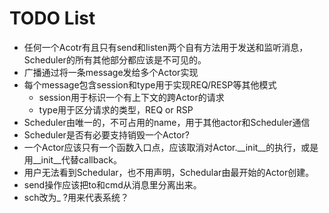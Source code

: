 TODO List
=========

- 任何一个Acotr有且只有send和listen两个自有方法用于发送和监听消息，Scheduler的所有其他部分都应该是不可见的。
- 广播通过将一条message发给多个Actor实现
- 每个message包含session和type用于实现REQ/RESP等其他模式
  - session用于标识一个有上下文的跨Actor的请求
  - type用于区分请求的类型，REQ or RSP
- Scheduler由唯一的，不可占用的name，用于其他actor和Scheduler通信
- Scheduler是否有必要支持销毁一个Actor?
- 一个Actor应该只有一个函数入口点，应该取消对Actor.__init__的执行，或是用__init__代替callback。
- 用户无法看到Schedular，也不用声明，Schedular由最开始的Actor创建。
- send操作应该把to和cmd从消息里分离出来。
- sch改为_ ?用来代表系统？
